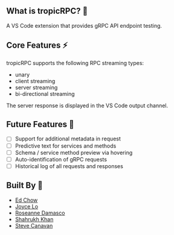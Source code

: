 ## What is tropicRPC? :pineapple:
A VS Code extension that provides gRPC API endpoint testing.

## Core Features :zap:
tropicRPC supports the following RPC streaming types:
- unary
- client streaming
- server streaming
- bi-directional streaming

The server response is displayed in the VS Code output channel.

## Future Features :tropical_drink:
- [ ] Support for additional metadata in request
- [ ] Predictive text for services and methods
- [ ] Schema / service method preview via hovering
- [ ] Auto-identification of gRPC requests
- [ ] Historical log of all requests and responses

## Built By :yellow_heart:
- [Ed Chow](https://github.com/edkchow)
- [Joyce Lo](https://github.com/joycelo)
- [Roseanne Damasco](https://github.com/rosedamasco)
- [Shahrukh Khan](https://github.com/ShahruKhanHub)
- [Steve Canavan](https://github.com/stevencanavan)
